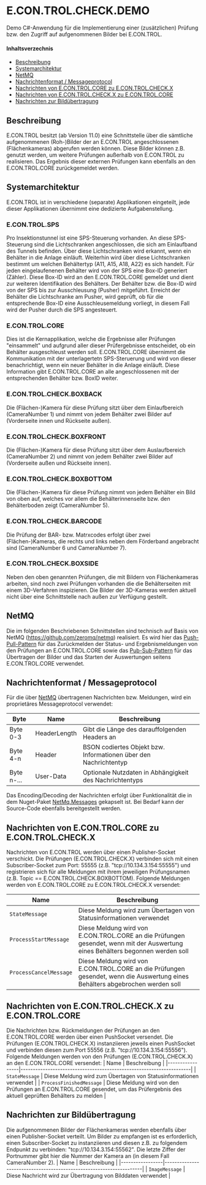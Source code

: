 # E.CON.TROL.CHECK.DEMO
Demo C#-Anwendung für die Implementierung einer (zusätzlichen) Prüfung bzw. den Zugriff auf aufgenommenen Bilder bei E.CON.TROL.

#### Inhaltsverzechnis
* [Beschreibung](#beschreibung)
* [Systemarchitektur](#systemarchitektur)
* [NetMQ](#netmq)
* [Nachrichtenformat / Messageprotocol](messageprotocol)
* [Nachrichten von E.CON.TROL.CORE zu E.CON.TROL.CHECK.X](#core2check)
* [Nachrichten von E.CON.TROL.CHECK.X zu E.CON.TROL.CORE](#check2core)
* [Nachrichten zur Bildübertragung](#imagemessage)

<a name="beschreibung"/>

## Beschreibung
E.CON.TROL besitzt (ab Version 11.0) eine Schnittstelle über die sämtliche aufgenommenen (Roh-)Bilder der an E.CON.TROL angeschlossenen (Flächenkameras) abgerufen werden können.
Diese Bilder können z.B. genutzt werden, um weitere Prüfungen außerhalb von E.CON.TROL zu realisieren. Das Ergebnis dieser externen Prüfungen kann ebenfalls an den E.CON.TROL.CORE zurückgemeldet werden.

<a name="systemarchitektur"/>

## Systemarchitektur
E.CON.TROL ist in verschiedene (separate) Applikationen eingeteilt, jede dieser Applikationen übernimmt eine dedizierte Aufgabenstellung.

### E.CON.TROL.SPS
Pro Insektionstunnel ist eine SPS-Steuerung vorhanden. An diese SPS-Steuerung sind die Lichtschranken angeschlossen, die sich am Einlaufband des Tunnels befinden. Über diese Lichtschranken wird erkannt, wenn ein Behälter in die Anlage einläuft. Weiterhin wird über diese Lichtschranken bestimmt um welchen Behältertyp (A11, A15, A18, A22) es sich handelt. 
Für jeden eingelaufenenen Behälter wird von der SPS eine Box-ID generiert (Zähler). Diese Box-ID wird an den E.CON.TROL.CORE gemeldet und dient zur weiteren Identifikation des Behälters.
Der Behälter bzw. die Box-ID wird von der SPS bis zur Ausschleusung (Pusher) mitgeführt. Erreicht der Behälter die Lichtschranke am Pusher, wird geprüft, ob für die entsprechende Box-ID eine Ausschleusemeldung vorliegt, in diesem Fall wird der Pusher durch die SPS angesteuert.

### E.CON.TROL.CORE
Dies ist die Kernapplikation, welche die Ergebnisse aller Prüfungen "einsammelt" und aufgrund aller dieser Prüfergebnisse entscheidet, ob ein Behälter ausgeschleust werden soll.
E.CON.TROL.CORE übernimmt die Kommunikation mit der unterlagertetn SPS-Steruerung und wird von dieser benachrichtigt, wenn ein neuer Behälter in die Anlage einläuft. Diese Information gibt E.CON.TROL.CORE an alle angeschlossenen mit der entsprechenden Behälter bzw. BoxID weiter.

### E.CON.TROL.CHECK.BOXBACK
Die (Flächen-)Kamera für diese Prüfung sitzt über dem Einlaufbereich (CameraNumber 1) und nimmt von jedem Behälter zwei Bilder auf (Vorderseite innen und Rückseite außen). 

### E.CON.TROL.CHECK.BOXFRONT
Die (Flächen-)Kamera für diese Prüfung sitzt über dem Auslaufbereich (CameraNumber 2) und nimmt von jedem Behälter zwei Bilder auf (Vorderseite außen und Rückseite innen).

### E.CON.TROL.CHECK.BOXBOTTOM
Die (Flächen-)Kamera für diese Prüfung nimmt von jedem Behälter ein Bild von oben auf, welches vor allem die Behälterinnenseite bzw. den Behälterboden zeigt (CameraNumber 5).

### E.CON.TROL.CHECK.BARCODE
Die Prüfung der BAR- bzw. Matrxcodes erfolgt über zwei (Flächen-)Kameras, die rechts und links neben dem Förderband angebracht sind (CameraNumber 6 und CameraNumber 7).

### E.CON.TROL.CHECK.BOXSIDE
Neben den oben genannten Prüfungen, die mit Bildern von Flächenkameras arbeiten, sind noch zwei Prüfungen vorhanden die die Behälterseiten mit einem 3D-Verfahren inspizieren. Die Bilder der 3D-Kameras werden aktuell nicht über eine Schnittstelle nach außen zur Verfügung gestellt.

<a name="netmq"/>

## NetMQ
Die im folgenden Beschriebenen Schnittstellen sind technisch auf Basis von NetMQ (https://github.com/zeromq/netmq) realisiert. Es wird hier das [Push-Pull-Pattern](https://netmq.readthedocs.io/en/latest/push-pull/) für das Zurückmelden der Status- und Ergebnismeldungen von den Prüfungen an E.CON.TROL.CORE sowie das [Pub-Sub-Pattern](https://netmq.readthedocs.io/en/latest/pub-sub/) für das Übertragen der Bilder und das Starten der Auswertungen seitens E.CON.TROL.CORE verwendet.

<a name="messageprotocol"/>

## Nachrichtenformat / Messageprotocol
Für die über [NetMQ](https://github.com/zeromq/netmq) übertragenen Nachrichten bzw. Meldungen, wird ein proprietäres Messageprotocol verwendet:

| Byte          | Name            | Beschreibung                                                      |
| ------------- |-----------------|-------------------------------------------------------------------|
| Byte 0-3      | HeaderLength    | Gibt die Länge des darauffolgenden Headers an                     |
| Byte 4-n      | Header          | BSON codiertes Objekt bzw. Informationen über den Nachrichtentyp  |
| Byte n-...    | User-Data       | Optionale Nutzdaten in Abhängigkeit des Nachrichtentyps           |

Das Encoding/Decoding der Nachrichten erfolgt über Funktionalität die in dem Nuget-Paket [NetMq.Messages](https://github.com/maa-es/e.con.trol.check.demo/blob/master/E.CON.TROL.NuGetPackages/NetMq.Messages.1.0.1.nupkg) gekapselt ist. 
Bei Bedarf kann der Source-Code ebenfalls bereitgestellt werden.

<a name="core2check"/>

## Nachrichten von E.CON.TROL.CORE zu E.CON.TROL.CHECK.X
Nachrichten von E.CON.TROL werden über einen Publisher-Socket verschickt. Die Prüfungen (E.CON.TROL.CHECK.X) verbinden sich mit einen Subscriber-Socket zum Port: 55555 (z.B. "tcp://10.134.3.154:55555") und registrieren sich für alle Meldungen mit ihrem jeweiligen Prüfungsnamen (z.B. Topic == E.CON.TROL.CHECK.BOXBOTTOM). Folgende Meldungen werden von E.CON.TROL.CORE zu E.CON.TROL.CHECK.X versendet:

| Name            | Beschreibung                                                        |
|-----------------|---------------------------------------------------------------------|
| `StateMessage`  | Diese Meldung wird zum Übertagen von Statusinformationen verwendet  |
| `ProcessStartMessage` | Diese Meldung wird von E.CON.TROL.CORE an die Prüfungen gesendet, wenn mit der Auswertung eines Behälters begonnen werden soll |
| `ProcessCancelMessage` | Diese Meldung wird von E.CON.TROL.CORE an die Prüfungen gesendet, wenn die Auswertung eines Behälters abgebrochen werden soll |

<a name="check2core"/>

## Nachrichten von E.CON.TROL.CHECK.X zu E.CON.TROL.CORE
Die Nachrichten bzw. Rückmeldungen der Prüfungen an den E.CON.TROL.CORE werden über einen PushSocket versendet. Die Prüfungen (E.CON.TROL.CHECK.X) instanziieren jeweils einen PushSocket und verbinden diesen zum Port 55556 (z.B. "tcp://10.134.3.154:55556"). Folgende Meldungen werden von den Prüfungen (E.CON.TROL.CHECK.X) an den E.CON.TROL.CORE versendet:
| Name            | Beschreibung                                                        |
|-----------------|---------------------------------------------------------------------|
| `StateMessage`  | Diese Meldung wird zum Übertagen von Statusinformationen verwendet  |
| `ProcessFinishedMessage` | Diese Meldung wird von den Prüfungen an E.CON.TROL.CORE gesendet, um das Prüfergebnis des aktuell geprüften Behälters zu melden |

<a name="imagemessage"/>

## Nachrichten zur Bildübertragung
Die aufgenommenen Bilder der Flächenkameras werden ebenfalls über einen Publisher-Socket verteilt. Um Bilder zu empfangen ist es erforderlich, einen Subscriber-Socket zu instanziieren und diesen z.B. zu folgendem Endpunkt zu verbinden: "tcp://10.134.3.154:55562". 
Die letzte Ziffer der Portnummer gibt hier die Nummer der Kamera an (in diesem Fall CameraNumber 2).
| Name            | Beschreibung                                                        |
|-----------------|---------------------------------------------------------------------|
| `ImageMessage`  | Diese Nachricht wird zur Übertragung von Bilddaten verwendet        |


